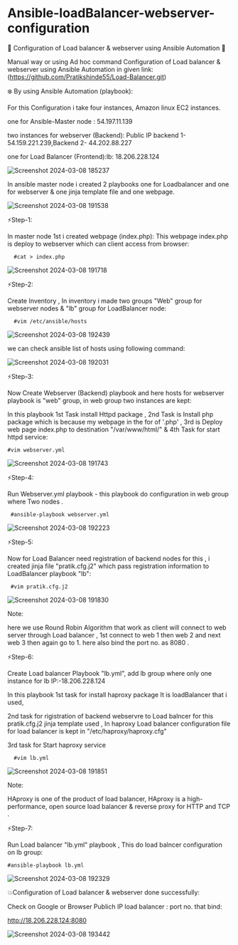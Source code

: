 # Ansible-loadBalancer-webserver-configuration

🌟 Configuration of Load balancer & webserver using Ansible Automation 🌟

Manual way or using Ad hoc command Configuration of Load balancer & webserver using Ansible Automation in given link:
(https://github.com/Pratikshinde55/Load-Balancer.git)

❄️ By using Ansible Automation (playbook):

For this Configuration i take four instances, Amazon linux EC2 instances.

one for  Ansible-Master node :   54.197.11.139

two instances for webserver (Backend): Public IP  backend 1- 54.159.221.239,Backend  2- 44.202.88.227

one for Load Balancer (Frontend):lb: 18.206.228.124

![Screenshot 2024-03-08 185237](https://github.com/Pratikshinde55/Ansible-loadBalancer-webserver-configuration/assets/145910708/3a8443c8-80f3-403d-bc7b-4d5b411f6f56)

In ansible master node i created 2 playbooks one for Loadbalancer and one for webserver & one jinja template file and one webpage.

![Screenshot 2024-03-08 191538](https://github.com/Pratikshinde55/Ansible-loadBalancer-webserver-configuration/assets/145910708/8762d476-644d-497e-b0e4-5b2c24c2b34f)

⚡Step-1:

In  master node 1st i created webpage (index.php): This webpage index.php is deploy to webserver which can client access from browser:

      #cat > index.php

![Screenshot 2024-03-08 191718](https://github.com/Pratikshinde55/Ansible-loadBalancer-webserver-configuration/assets/145910708/7e46d046-7a9b-4ad0-8a46-f329681c06b5)

⚡Step-2:

Create Inventory , In inventory i made two groups "Web" group for webserver nodes & "lb" group for LoadBalancer node:

      #vim /etc/ansible/hosts

![Screenshot 2024-03-08 192439](https://github.com/Pratikshinde55/Ansible-loadBalancer-webserver-configuration/assets/145910708/c7222013-3942-48d7-abf2-80024384fa12)

we can check ansible list of hosts using following command:

![Screenshot 2024-03-08 192031](https://github.com/Pratikshinde55/Ansible-loadBalancer-webserver-configuration/assets/145910708/c4e3522a-b1ff-432d-bf88-e30377fff6a0)

⚡Step-3:

Now Create Webserver (Backend) playbook and here hosts for webserver playbook is "web" group, in web group two instances are kept:

In this playbook 1st Task install Httpd package , 2nd Task is Install php package which is because my webpage in the for of '.php' , 3rd is Deploy web page index.php to destination "/var/www/html/" 
& 4th Task for start httpd service:


    #vim webserver.yml

![Screenshot 2024-03-08 191743](https://github.com/Pratikshinde55/Ansible-loadBalancer-webserver-configuration/assets/145910708/307945c7-0c30-4c0b-bcee-e35ed336d058)

⚡Step-4:

Run Webserver.yml playbook - this playbook do configuration in web group where Two nodes .

     #ansible-playbook webserver.yml

![Screenshot 2024-03-08 192223](https://github.com/Pratikshinde55/Ansible-loadBalancer-webserver-configuration/assets/145910708/40949559-4c32-4cd7-abc9-a4f8e64168d7)


⚡Step-5:

Now for Load Balancer need registration of backend nodes for this , i created jinja file "pratik.cfg.j2" which pass registration information to LoadBalancer playbook "lb":

     #vim pratik.cfg.j2

![Screenshot 2024-03-08 191830](https://github.com/Pratikshinde55/Ansible-loadBalancer-webserver-configuration/assets/145910708/ea5a34da-3cc3-470d-95fb-8cc861e69ba1)

Note:

here we use Round Robin Algorithm that work as client will connect to web server through Load balancer , 1st connect to web 1 then web 2 and next web 3 then again go to 1. here also bind the port no. as 8080 .

⚡Step-6:

Create Load balancer Playbook "lb.yml", add lb group where only one instance for lb IP:-18.206.228.124

In this playbook 1st task for install haproxy package It is loadBalancer that i used,

2nd task for rigistration of backend webservre to Load balncer for this pratik.cfg.j2 jinja template used , In haproxy Load balancer configuration file for load balancer is kept in "/etc/haproxy/haproxy.cfg"

3rd task for Start haproxy service

      #vim lb.yml

![Screenshot 2024-03-08 191851](https://github.com/Pratikshinde55/Ansible-loadBalancer-webserver-configuration/assets/145910708/bd60bfcf-8a66-49ae-aa38-3478aa5398a4)

Note:

HAproxy is one of the product of load balancer, HAproxy is a high-performance, open source load balancer & reverse proxy for HTTP and TCP .

⚡Step-7:

Run Load balancer "lb.yml" playbook , This do load balncer configuration on lb group:

    #ansible-playbook lb.yml

![Screenshot 2024-03-08 192329](https://github.com/Pratikshinde55/Ansible-loadBalancer-webserver-configuration/assets/145910708/006b2f23-342c-49b9-a1b2-adc0f95d6685)


💥Configuration of Load balancer & webserver done successfully:

  Check on Google or Browser Publich IP load balancer : port no. that bind:

  http://18.206.228.124:8080

![Screenshot 2024-03-08 193442](https://github.com/Pratikshinde55/Ansible-loadBalancer-webserver-configuration/assets/145910708/823b6f21-2453-4580-9369-ef92c9e1ed26)
  








   











